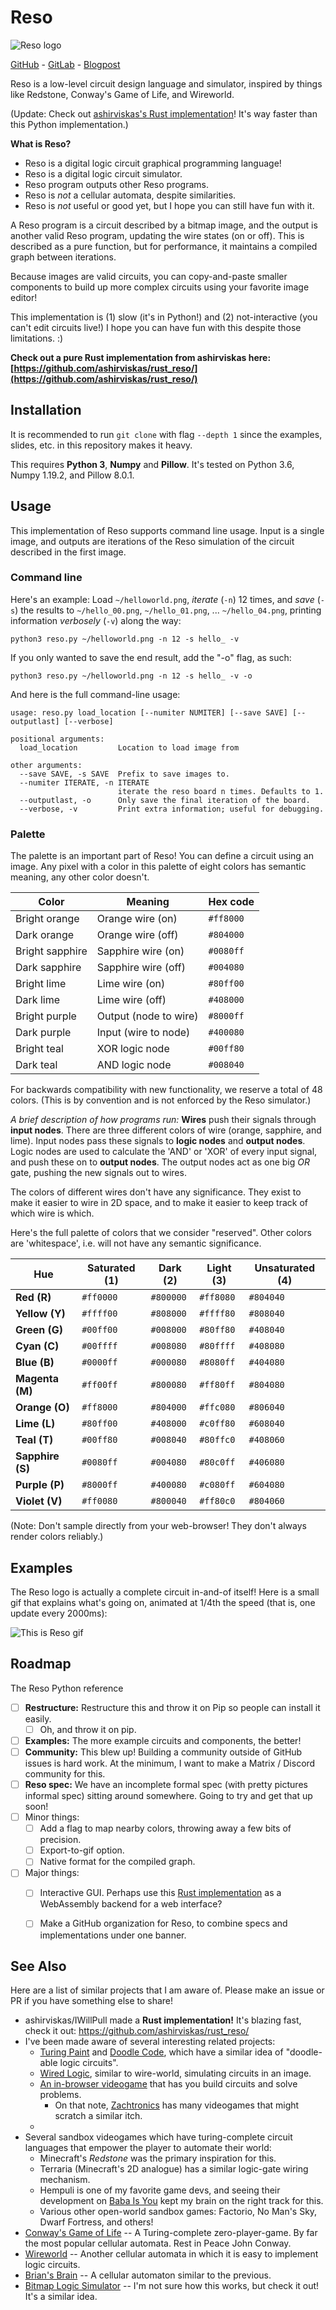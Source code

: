 # Reso
![Reso logo](./reso_logo.gif)

[GitHub](https://github.com/lynnpepin/reso) - [GitLab](https://gitlab.com/lynnpepin/reso) - [Blogpost](https://lynndotpy.xyz/posts/reso_intro.html) 

Reso is a low-level circuit design language and simulator, inspired by things like Redstone, Conway's Game of Life, and Wireworld.

(Update: Check out [ashirviskas's Rust implementation](https://github.com/ashirviskas/rust_reso/)! It's way faster than this Python implementation.)

**What is Reso?**

 * Reso is a digital logic circuit graphical programming language!
 * Reso is a digital logic circuit simulator.
 * Reso program outputs other Reso programs.
 * Reso is *not* a cellular automata, despite similarities.
 * Reso is *not* useful or good yet, but I hope you can still have fun with it.

A Reso program is a circuit described by a bitmap image, and the output is another valid Reso program, updating the wire states (on or off). This is described as a pure function, but for performance, it maintains a compiled graph between iterations.

Because images are valid circuits, you can copy-and-paste smaller components to build up more complex circuits using your favorite image editor!

This implementation is (1) slow (it's in Python!) and (2) not-interactive (you can't edit circuits live!) I hope you can have fun with this despite those limitations. :)

**Check out a pure Rust implementation from ashirviskas here: [https://github.com/ashirviskas/rust_reso/](https://github.com/ashirviskas/rust_reso/)**

## Installation

It is recommended to run `git clone` with flag `--depth 1` since the examples, slides, etc. in this repository makes it heavy.

This requires **Python 3**, **Numpy** and **Pillow**. It's tested on Python 3.6, Numpy 1.19.2, and Pillow 8.0.1. 

## Usage

This implementation of Reso supports command line usage. Input is a single image, and outputs are iterations of the Reso simulation of the circuit described in the first image.

### Command line

Here's an example: Load `~/helloworld.png`, *iterate* (`-n`) 12 times, and *save* (`-s`) the results to `~/hello_00.png`, `~/hello_01.png`, ... `~/hello_04.png`, printing information *verbosely* (`-v`) along the way:


```
python3 reso.py ~/helloworld.png -n 12 -s hello_ -v
```

If you only wanted to save the end result, add the "-o" flag, as such:

```
python3 reso.py ~/helloworld.png -n 12 -s hello_ -v -o
```

And here is the full command-line usage:

```
usage: reso.py load_location [--numiter NUMITER] [--save SAVE] [--outputlast] [--verbose]    

positional arguments:
  load_location         Location to load image from

other arguments:
  --save SAVE, -s SAVE  Prefix to save images to.
  --numiter ITERATE, -n ITERATE
                        iterate the reso board n times. Defaults to 1.
  --outputlast, -o      Only save the final iteration of the board.
  --verbose, -v         Print extra information; useful for debugging.

```

### Palette

The palette is an important part of Reso! You can define a circuit using an image. Any pixel with a color in this palette of eight colors has semantic meaning, any other color doesn't.


| Color          | Meaning               | Hex code       |
| ---            | ---                   | ---            |
| Bright orange  | Orange wire (on)      | ```#ff8000```  |
| Dark  orange   | Orange wire (off)     | ```#804000```  |
| Bright sapphire| Sapphire wire (on)    | ```#0080ff```  |
| Dark sapphire  | Sapphire wire (off)   | ```#004080```  |
| Bright lime    | Lime wire (on)        | ```#80ff00```  |
| Dark lime      | Lime wire (off)       | ```#408000```  |
| Bright purple  | Output (node to wire) | ```#8000ff```  |
| Dark purple    | Input (wire to node)  | ```#400080```  |
| Bright teal    | XOR logic node        | ```#00ff80```  |
| Dark teal      | AND logic node        | ```#008040```  |

For backwards compatibility with new functionality, we reserve a total of 48 colors. (This is by convention and is not enforced by the Reso simulator.)

*A brief description of how programs run:* **Wires** push their signals through **input nodes**. There are three different colors of wire (orange, sapphire, and lime). Input nodes pass these signals to **logic nodes** and **output nodes**. Logic nodes are used to calculate the 'AND' or 'XOR' of every input signal, and push these on to **output nodes**. The output nodes act as one big *OR* gate, pushing the new signals out to wires.

The colors of different wires don't have any significance. They exist to make it easier to wire in 2D space, and to make it easier to keep track of which wire is which.

Here's the full palette of colors that we consider "reserved". Other colors are 'whitespace', i.e. will not have any semantic significance.

| Hue               | Saturated (1) | Dark (2)      | Light (3)     | Unsaturated (4) |
| ---               | ---           | ---           | ---           | ---           |
| **Red (R)**       | ```#ff0000``` | ```#800000``` | ```#ff8080``` | ```#804040``` |
| **Yellow (Y)**    | ```#ffff00``` | ```#808000``` | ```#ffff80``` | ```#808040``` |
| **Green (G)**     | ```#00ff00``` | ```#008000``` | ```#80ff80``` | ```#408040``` |
| **Cyan (C)**      | ```#00ffff``` | ```#008080``` | ```#80ffff``` | ```#408080``` |
| **Blue (B)**      | ```#0000ff``` | ```#000080``` | ```#8080ff``` | ```#404080``` |
| **Magenta (M)**   | ```#ff00ff``` | ```#800080``` | ```#ff80ff``` | ```#804080``` |
| **Orange (O)**    | ```#ff8000``` | ```#804000``` | ```#ffc080``` | ```#806040``` |
| **Lime (L)**      | ```#80ff00``` | ```#408000``` | ```#c0ff80``` | ```#608040``` |
| **Teal (T)**      | ```#00ff80``` | ```#008040``` | ```#80ffc0``` | ```#408060``` |
| **Sapphire (S)**  | ```#0080ff``` | ```#004080``` | ```#80c0ff``` | ```#406080``` |
| **Purple (P)**    | ```#8000ff``` | ```#400080``` | ```#c080ff``` | ```#604080``` |
| **Violet (V)**    | ```#ff0080``` | ```#800040``` | ```#ff80c0``` | ```#804060``` |

(Note: Don't sample directly from your web-browser! They don't always render colors reliably.)

## Examples

The Reso logo is actually a complete circuit in-and-of itself! Here is a small gif that explains what's going on, animated at 1/4th the speed (that is, one update every 2000ms):

![This is Reso gif](./logo/reso_logo_explained.gif)

## Roadmap

The Reso Python reference 

 - [ ] **Restructure:** Restructure this and throw it on Pip so people can install it easily.
    - [ ] Oh, and throw it on pip.
 - [ ] **Examples:** The more example circuits and components, the better!
 - [ ] **Community:** This blew up! Building a community outside of GitHub issues is hard work. At the minimum, I want to make a Matrix / Discord community for this. 
 - [ ] **Reso spec:** We have an incomplete formal spec (with pretty pictures informal spec) sitting around somewhere. Going to try and get that up soon!
 - [ ] Minor things:
    - [ ] Add a flag to map nearby colors, throwing away a few bits of precision.
    - [ ] Export-to-gif option.
    - [ ] Native format for the compiled graph.
 - [ ] Major things:
    - [ ] Interactive GUI. Perhaps use this [Rust implementation](https://github.com/ashirviskas/rust_reso/) as a WebAssembly backend for a web interface?
    - [ ] Make a GitHub organization for Reso, to combine specs and implementations under one banner.



## See Also

Here are a list of similar projects that I am aware of. Please make an issue or PR if you have something else to share!

 * ashirviskas/IWillPull made a **Rust implementation!** It's blazing fast, check it out: https://github.com/ashirviskas/rust_reso/
 * I've been made aware of several interesting related projects:
    * [Turing Paint](https://byronknoll.com/turing.html) and [Doodle Code](https://byronknoll.com/doodle.html), which have a similar idea of "doodle-able logic circuits".
    * [Wired Logic](https://github.com/martinkirsche/wired-logic), similar to wire-world, simulating circuits in an image.
    * [An in-browser videogame](https://github.com/martinkirsche/wired-logic) that has you build circuits and solve problems.
        - On that note, [Zachtronics](https://www.zachtronics.com/) has many videogames that might scratch a similar itch.
    * 
 * Several sandbox videogames which have turing-complete circuit languages that empower the player to automate their world:
    * Minecraft's *Redstone* was the primary inspiration for this.
    * Terraria (Minecraft's 2D analogue) has a similar logic-gate wiring mechanism.
    * Hempuli is one of my favorite game devs, and seeing their development on [Baba Is You](https://en.wikipedia.org/wiki/Baba_Is_You) kept my brain on the right track for this.
    * Various other open-world sandbox games: Factorio, No Man's Sky, Dwarf Fortress, and others!
 * [Conway's Game of Life](https://en.wikipedia.org/wiki/Conway%27s_Game_of_Life) -- A Turing-complete zero-player-game. By far the most popular cellular automata. Rest in Peace John Conway.
 * [Wireworld](https://en.wikipedia.org/wiki/Wireworld) -- Another cellular automata in which it is easy to implement logic circuits.
 * [Brian's Brain](https://en.wikipedia.org/wiki/Brian%27s_Brain) -- A cellular automaton similar to the previous.
 * [Bitmap Logic Simulator](https://realhet.wordpress.com/2015/09/02/bitmap-logic-simulator/) -- I'm not sure how this works, but check it out! It's a similar idea.
